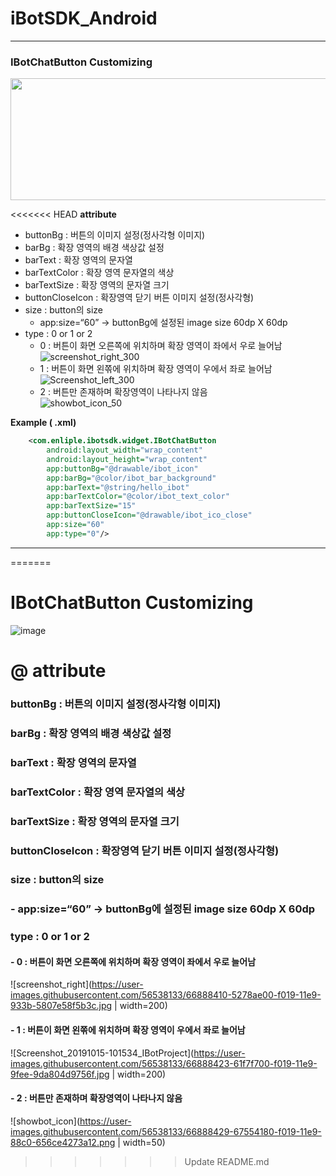 # iBotSDK_Android
---
### IBotChatButton Customizing
<img src="https://user-images.githubusercontent.com/56538133/66885715-1b51cf00-f010-11e9-94c5-4bf7954b02bd.png" width="520" height="195">

<<<<<<< HEAD
**attribute**
- buttonBg : 버튼의 이미지 설정(정사각형 이미지)
- barBg : 확장 영역의 배경 색상값 설정
- barText : 확장 영역의 문자열
- barTextColor : 확장 영역 문자열의 색상
- barTextSize : 확장 영역의 문자열 크기
- buttonCloseIcon : 확장영역 닫기 버튼 이미지 설정(정사각형)
- size : button의 size 
   - app:size=“60” -> buttonBg에 설정된 image size 60dp X 60dp
- type : 0 or 1 or 2
   - 0 : 버튼이 화면 오른쪽에 위치하며 확장 영역이 좌에서 우로 늘어남   
   ![screenshot_right_300](https://user-images.githubusercontent.com/56538133/66888820-00d12300-f01b-11e9-9cb8-2c62bd402b2e.jpg)
   - 1 : 버튼이 화면 왼쪾에 위치하며 확장 영역이 우에서 좌로 늘어남   
   ![Screenshot_left_300](https://user-images.githubusercontent.com/56538133/66888821-0169b980-f01b-11e9-81f8-dd9817720f9d.jpg)
   - 2 : 버튼만 존재하며 확장영역이 나타나지 않음   
   ![showbot_icon_50](https://user-images.githubusercontent.com/56538133/66888822-0169b980-f01b-11e9-8501-9540a4fc1408.png)
   
**Example ( .xml)**
```xml
    <com.enliple.ibotsdk.widget.IBotChatButton
        android:layout_width="wrap_content"
        android:layout_height="wrap_content"
        app:buttonBg="@drawable/ibot_icon"
        app:barBg="@color/ibot_bar_background"
        app:barText="@string/hello_ibot"
        app:barTextColor="@color/ibot_text_color"
        app:barTextSize="15"
        app:buttonCloseIcon="@drawable/ibot_ico_close"
        app:size="60"
        app:type="0"/>
```
---
=======
# IBotChatButton Customizing
![image](https://user-images.githubusercontent.com/56538133/66885715-1b51cf00-f010-11e9-94c5-4bf7954b02bd.png)
# @ attribute
### buttonBg : 버튼의 이미지 설정(정사각형 이미지)
### barBg : 확장 영역의 배경 색상값 설정
### barText : 확장 영역의 문자열
### barTextColor : 확장 영역 문자열의 색상
### barTextSize : 확장 영역의 문자열 크기
### buttonCloseIcon : 확장영역 닫기 버튼 이미지 설정(정사각형)
### size : button의 size 
###   - app:size=“60” -> buttonBg에 설정된 image size 60dp X 60dp
### type : 0 or 1 or 2
####   - 0 : 버튼이 화면 오른쪽에 위치하며 확장 영역이 좌에서 우로 늘어남
![screenshot_right](https://user-images.githubusercontent.com/56538133/66888410-5278ae00-f019-11e9-933b-5807e58f5b3c.jpg | width=200)
####    - 1 : 버튼이 화면 왼쪾에 위치하며 확장 영역이 우에서 좌로 늘어남
![Screenshot_20191015-101534_IBotProject](https://user-images.githubusercontent.com/56538133/66888423-61f7f700-f019-11e9-9fee-9da804d9756f.jpg | width=200)
####     - 2 : 버튼만 존재하며 확장영역이 나타나지 않음
![showbot_icon](https://user-images.githubusercontent.com/56538133/66888429-67554180-f019-11e9-88c0-656ce4273a12.png | width=50)
>>>>>>> Update README.md
